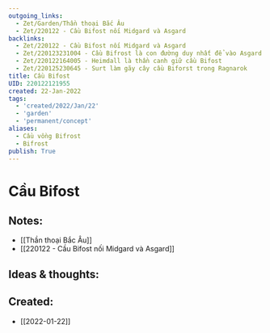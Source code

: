 ```yaml
---
outgoing_links:
  - Zet/Garden/Thần thoại Bắc Âu
  - Zet/220122 - Cầu Bifost nối Midgard và Asgard
backlinks:
  - Zet/220122 - Cầu Bifost nối Midgard và Asgard
  - Zet/220123231004 - Cầu Bifrost là con đường duy nhất để vào Asgard
  - Zet/220122164005 - Heimdall là thần canh giữ cầu Bifost
  - Zet/220125230645 - Surt làm gãy cây cầu Biforst trong Ragnarok
title: Cầu Bifost
UID: 220122121955
created: 22-Jan-2022
tags:
  - 'created/2022/Jan/22'
  - 'garden'
  - 'permanent/concept'
aliases:
  - Cầu vồng Bifrost
  - Bifrost
publish: True
---
```

# Cầu Bifost

## Notes:
- [[Thần thoại Bắc Âu]]
- [[220122 - Cầu Bifost nối Midgard và Asgard]]

## Ideas & thoughts:


## Created:
- [[2022-01-22]]
